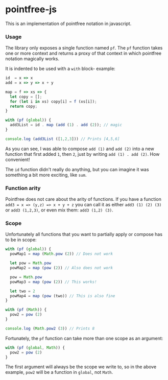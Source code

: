 # pointfree-js

This is an implementation of pointfree notation in javascript.


### Usage

The library only exposes a single function named `pf`. The `pf` function
takes one or more context and returns a proxy of that context in which pointfree
notation magically works.

It is indented to be used with a `with` block- example:

```javascript
id  = x => x
add = x => y => x + y

map = f => xs => {
  let copy = [];
  for (let i in xs) copy[i] = f (xs[i]);
  return copy;
}

with (pf (global)) {
  add3List = id . map (add (1) . add (2)); // magic
}

console.log (add3List ([1,2,3])) // Prints [4,5,6]
```

As you can see, I was able to compose `add (1)` and `add (2)` into a new function
that first added `1`, then `2`, just by writing `add (1) . add (2)`. How convenient!

The `id` function didn't really do anything, but you can imagine it was something
a bit more exciting, like `sum`.


### Function arity

Pointfree does not care about the arity of functions. If you have a function
`add3 = x => (y,z) => x + y + z` you can call it as either `add3 (1) (2) (3)` or `add3 (1,2,3)`,
or even mix them: `add3 (1,2) (3)`.


### Scope

Unfortunately all functions that you want to partially apply or compose has to be in scope:

```javascript
with (pf (global)) {
  powMap1 = map (Math.pow (2)) // Does not work

  let pow = Math.pow
  powMap2 = map (pow (2)) // Also does not work

  pow = Math.pow
  powMap3 = map (pow (2)) // This works!

  let two = 2
  powMap4 = map (pow (two)) // This is also fine
}

with (pf (Math)) {
  pow2 = pow (2)
}

console.log (Math.pow2 (3)) // Prints 8
```

Fortunately, the `pf` function can take more than one scope as an argument:

```javascript
with (pf (global, Math)) {
  pow2 = pow (2)
}
```

The first argument will always be the scope we write to, so in the above
example, `pow2` will be a function in `global`, not `Math`.

